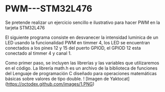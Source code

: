# PWM---STM32L476
Se pretende realizar un ejercicio sencillo e ilustrativo para hacer PWM en la tarjeta STM32L476

El siguiente programa consiste en desvanecer la intensidad luminica de un LED usando la funcionalidad PWM en timmer 4, los LED se encuentran conectados a los pines 12 y 15 del puerto GPIOD, el GPIOD 12 esta conectado al timmer 4 y canal 1.

Como primer paso, se incluyen las librerías y las variables que utilizaremos en el código. La librería math.h es un archivo de la biblioteca de funciones del Lenguaje de programación C  diseñado para operaciones matemáticas básicas sobre valores de tipo double.
! [Imagen de Yaktocat] (https://octodex.github.com/images/1.PNG)
